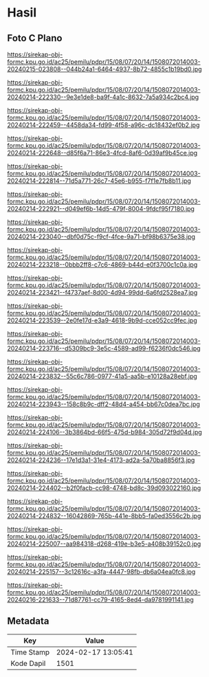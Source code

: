 # Hasil

## Foto C Plano

https://sirekap-obj-formc.kpu.go.id/ac25/pemilu/pdpr/15/08/07/20/14/1508072014003-20240215-023808--044b24a1-6464-4937-8b72-4855c1b19bd0.jpg

https://sirekap-obj-formc.kpu.go.id/ac25/pemilu/pdpr/15/08/07/20/14/1508072014003-20240214-222330--9e3e1de8-ba9f-4a1c-8632-7a5a934c2bc4.jpg

https://sirekap-obj-formc.kpu.go.id/ac25/pemilu/pdpr/15/08/07/20/14/1508072014003-20240214-222459--4458da34-fd99-4f58-a96c-dc18432ef0b2.jpg

https://sirekap-obj-formc.kpu.go.id/ac25/pemilu/pdpr/15/08/07/20/14/1508072014003-20240214-222648--d85f6a71-86e3-4fcd-8af6-0d39af9b45ce.jpg

https://sirekap-obj-formc.kpu.go.id/ac25/pemilu/pdpr/15/08/07/20/14/1508072014003-20240214-222814--71d5a771-26c7-45e6-b955-f7f1e7fb8b11.jpg

https://sirekap-obj-formc.kpu.go.id/ac25/pemilu/pdpr/15/08/07/20/14/1508072014003-20240214-222921--d049ef6b-14d5-479f-8004-9fdcf95f7180.jpg

https://sirekap-obj-formc.kpu.go.id/ac25/pemilu/pdpr/15/08/07/20/14/1508072014003-20240214-223040--dbf0d75c-f9cf-4fce-9a71-bf98b6375e38.jpg

https://sirekap-obj-formc.kpu.go.id/ac25/pemilu/pdpr/15/08/07/20/14/1508072014003-20240214-223218--0bbb2ff8-c7c6-4869-b44d-e0f3700c1c0a.jpg

https://sirekap-obj-formc.kpu.go.id/ac25/pemilu/pdpr/15/08/07/20/14/1508072014003-20240214-223421--f4737aef-8d00-4d94-99dd-6a6fd2528ea7.jpg

https://sirekap-obj-formc.kpu.go.id/ac25/pemilu/pdpr/15/08/07/20/14/1508072014003-20240214-223539--2e0fe17d-e3a9-4618-9b9d-cce052cc9fec.jpg

https://sirekap-obj-formc.kpu.go.id/ac25/pemilu/pdpr/15/08/07/20/14/1508072014003-20240214-223716--d5309bc9-3e5c-4589-ad99-f6236f0dc546.jpg

https://sirekap-obj-formc.kpu.go.id/ac25/pemilu/pdpr/15/08/07/20/14/1508072014003-20240214-223832--55c6c786-0977-41a5-aa5b-e10128a28ebf.jpg

https://sirekap-obj-formc.kpu.go.id/ac25/pemilu/pdpr/15/08/07/20/14/1508072014003-20240214-223943--158c8b9c-dff2-48d4-a454-bb67c0dea7bc.jpg

https://sirekap-obj-formc.kpu.go.id/ac25/pemilu/pdpr/15/08/07/20/14/1508072014003-20240214-224106--3b3864bd-66f5-475d-b984-305d72f9d04d.jpg

https://sirekap-obj-formc.kpu.go.id/ac25/pemilu/pdpr/15/08/07/20/14/1508072014003-20240214-224236--17e1d3a1-31e4-4173-ad2a-5a70ba8856f3.jpg

https://sirekap-obj-formc.kpu.go.id/ac25/pemilu/pdpr/15/08/07/20/14/1508072014003-20240214-224402--b2f0facb-cc98-4748-bd8c-39d093022160.jpg

https://sirekap-obj-formc.kpu.go.id/ac25/pemilu/pdpr/15/08/07/20/14/1508072014003-20240214-224832--16042869-765b-441e-8bb5-fa0ed3556c2b.jpg

https://sirekap-obj-formc.kpu.go.id/ac25/pemilu/pdpr/15/08/07/20/14/1508072014003-20240214-225007--aa984318-d268-419e-b3e5-a408b39152c0.jpg

https://sirekap-obj-formc.kpu.go.id/ac25/pemilu/pdpr/15/08/07/20/14/1508072014003-20240214-225157--3c12616c-a3fa-4447-98fb-db6a04ea0fc8.jpg

https://sirekap-obj-formc.kpu.go.id/ac25/pemilu/pdpr/15/08/07/20/14/1508072014003-20240216-221633--71d87761-cc79-4165-8ed4-da9781991141.jpg


## Metadata

| Key        | Value               |
| ---------- | ------------------- |
| Time Stamp | 2024-02-17 13:05:41 |
| Kode Dapil | 1501                |



